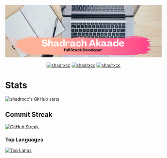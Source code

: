 <img width="1100" height="auto" src="SHADRACHAKAADE.png">

<p align="center">
  <a href="https://twitter.com/shadrxcc" target="_blank"><img src="https://img.shields.io/badge/Twitter-1DA1F2.svg?&style=for-the-badge&logo=twitter&logoColor=white" alt="shadrxcc"></a>
   <a href="https://www.linkedin.com/in/shadrach-akaade-24a375189/" target="_blank"><img src="https://img.shields.io/badge/LinkedIn-%230077B5.svg?&style=for-the-badge&logo=linkedin&logoColor=white" alt="shadrxcc"></a>
  <a href="https://www.instagram.com/shadrxcc/" target="_blank"><img src="https://img.shields.io/badge/Instagram-E4405F?style=for-the-badge&logo=instagram&logoColor=white" alt="shadrxcc"/></a>
</p>

# Stats
![shadrxcc's GitHub stats](https://github-readme-stats.vercel.app/api?username=shadrxcc&show_icons=true&theme=radical)

## Commit Streak
[![GitHub Streak](https://github-readme-streak-stats.herokuapp.com/?user=shadrxcc&theme=dark)](https://git.io/streak-stats)


### Top Languages
[![Top Langs](https://github-readme-stats.vercel.app/api/top-langs/?username=shadrxcc&langs_count=8&show_icons=true&theme=radical)](https://github.com/shadrxcc/github-readme-stats)
